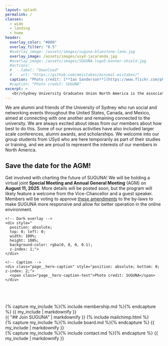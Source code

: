 ```yaml
---
layout: splash
permalink: /
classes: 
  - wide
  - landing
  - home
header:
  overlay_color: "#000"
  overlay_filter: "0.5"
  #overlay_image: /assets/images/suguna-bluestone-lane.jpg
  overlay_image: /assets/images/usyd-jacaranda.jpg
  #overlay_image: /assets/images/SUGUNA-logo5-banner-shield.jpg
  #actions:
  #  - label: "Download"
  #    url: "https://github.com/mmistakes/minimal-mistakes/"
  caption: "Photo credit: [**Ian Sanderson**](https://www.flickr.com/photos/iansand/2705636883/)"
  #caption: "Photo credit: SUGUNA"
excerpt: >
   <br/>Sydney University Graduates Union North America is the association for alumni, students, associates and friends of the University of Sydney in North America.
---
```


<!--  <small>We work with alumni and the extended North American USyd community and to support the University and each other.</small> -->
<!-- {% include feature_row id="intro" type="center" %}  -->

We are alumni and friends of the University of Sydney who run social
and networking events throughout the United States, Canada, and
Mexico, aimed at connecting with one another and remaining connected
to the university.  We are always excited about ideas from our members
about how best to do this. Some of our previous activities have also
included larger scale conferences, alumni awards, and scholarships. We
welcome into our group students from USyd who are here temporarily as
part of their studies or training, and we are proud to represent the
interests of our members in North America.

## Save the date for the AGM!

Get involved with charting the future of SUGUNA! We will be holding a
virtual joint **Special Meeting and Annual General Meeting** (AGM) on
**August 11, 2025**. More details will be posted soon, but the program
will likely feature a welcome from the Vice-Chancellor and a guest
speaker. Members will be voting to approve [these
amendments](assets/downloads/suguna-bylaws-amendments-2025-04-06.pdf)
to the by-laws to make SUGUNA more responsive and allow for better
operation in the online environment.

<div class="page__hero--overlay" style="margin: 0;">
  <div class="page__hero-image" style="
    background-image: url('{{ '/assets/images/suguna-bluestone-lane.jpg' | relative_url }}');
    background-size: cover;
    background-position: center;
    background-repeat: no-repeat;
    height: 280px;
    position: relative;">

    <!-- Dark overlay -->
    <div style="
      position: absolute;
      top: 0; left: 0;
      width: 100%;
      height: 100%;
      background-color: rgba(0, 0, 0, 0.1);
      z-index: 1;">
    </div>

    <!-- Caption -->
    <div class="page__hero-caption" style="position: absolute; bottom: 0; z-index: 2;">
      <span class="page__hero-caption-text">Photo credit: SUGUNA</span>
    </div>
  </div>
</div>

<div class="two-column-layout">
  <div class="column">
   {% capture my_include %}{% include membership.md %}{% endcapture %}
   {{ my_include | markdownify }}
    </div>
  <div class="column">
    {{ "## Join SUGUNA" | markdownify }}
    {% include mailchimp.html %}
  </div>
</div>


<!--
<div class="splash-image-body" style=" width: 100%; max-width: 100%; overflow: hidden; margin: 2em 0;">
  <img src="{{ '/assets/images/usyd-jacaranda.jpg' | relative_url }}" alt="USyd quad jacaranda" style=" width: 100%; height: auto; display: block;">
</div>
-->

<!-- About section -->

<div class="two-column-layout">
  <div class="column">
   {% capture my_include %}{% include board.md %}{% endcapture %}
   {{ my_include | markdownify }}
    </div>
  <div class="column">
   {% capture my_include %}{% include contact.md %}{% endcapture %}
   {{ my_include | markdownify }}
  </div>
</div>
	

